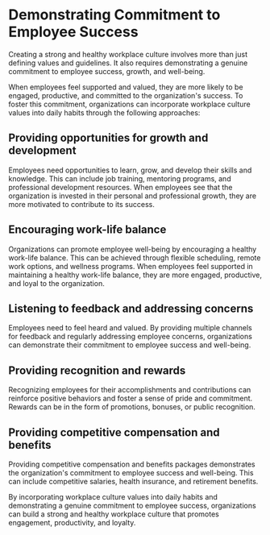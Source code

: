 # Demonstrating Commitment to Employee Success

Creating a strong and healthy workplace culture involves more than just defining values and guidelines. It also requires demonstrating a genuine commitment to employee success, growth, and well-being.

When employees feel supported and valued, they are more likely to be engaged, productive, and committed to the organization's success. To foster this commitment, organizations can incorporate workplace culture values into daily habits through the following approaches:

## Providing opportunities for growth and development

Employees need opportunities to learn, grow, and develop their skills and knowledge. This can include job training, mentoring programs, and professional development resources. When employees see that the organization is invested in their personal and professional growth, they are more motivated to contribute to its success.

## Encouraging work-life balance

Organizations can promote employee well-being by encouraging a healthy work-life balance. This can be achieved through flexible scheduling, remote work options, and wellness programs. When employees feel supported in maintaining a healthy work-life balance, they are more engaged, productive, and loyal to the organization.

## Listening to feedback and addressing concerns

Employees need to feel heard and valued. By providing multiple channels for feedback and regularly addressing employee concerns, organizations can demonstrate their commitment to employee success and well-being.

## Providing recognition and rewards

Recognizing employees for their accomplishments and contributions can reinforce positive behaviors and foster a sense of pride and commitment. Rewards can be in the form of promotions, bonuses, or public recognition.

## Providing competitive compensation and benefits

Providing competitive compensation and benefits packages demonstrates the organization's commitment to employee success and well-being. This can include competitive salaries, health insurance, and retirement benefits.

By incorporating workplace culture values into daily habits and demonstrating a genuine commitment to employee success, organizations can build a strong and healthy workplace culture that promotes engagement, productivity, and loyalty.
